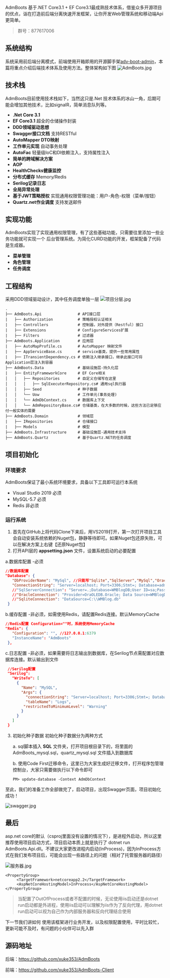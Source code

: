 AdmBoots 基于.NET Core3.1 + EF Core3.1最成熟技术体系，借鉴众多开源项目的优点，诣在打造前后端分离快速开发框架，让你开发Web管理系统和移动端Api更简单。
> 群号：877617006
## 系统结构
系统采用前后端分离模式，前端使用开箱即用的开源脚手架[adv-boot-admin](https://github.com/LANIF-UI/dva-boot-admin)，本篇将重点介绍后端技术体系及使用方法。整体架构如下图
![AdmBoots.jpg](https://i.loli.net/2020/09/22/JnrW6ONts2mV9hA.jpg)

## 技术栈
AdmBoots目前使用技术栈如下，当然这只是.Net 技术体系的冰山一角，后期可能会增加其他技术，比如signalR，简单消息队列等。
- **.Net Core 3.1**
- **EF Core3.1**  超全的仓储操作封装
- **DDD领域驱动思想**
- **Swagger接口文档** 支持RESTful
- **AutoMapper DTO映射**
- **工作单元实现** 自动事务处理
- **AutoFac** 轻量级IoC和DI依赖注入，支持属性注入
- **简单的跨域解决方案**
- **AOP**
- **HealthChecks健康监控**
- **分布式缓存** Memory/Redis
- **Serilog记录日志**
- **全局异常处理**
- **基于JWT策略授权** 实现通用权限管理功能：用户-角色-权限（菜单/按钮）
- **Quartz.net作业调度** 支持发送邮件
  
## 实现功能
AdmBoots实现了实现通用权限管理，有了这些基础功能，只需要往里添加一些业务功能就可实现一个 后台管理系统。为简化CURD功能的开发，框架配备了代码是生成器。
- **菜单管理**
- **角色管理**
- **任务调度**

## 工程结构
采用DDD领域驱动设计，其中任务调度单独一层
![项目分层.jpg](https://i.loli.net/2020/09/26/sYTRjxXgaJNdzom.jpg)


```
.
├── AdmBoots.Api                # API接口层
|   ├── Authorization           # 策略授权认证相关
|   ├── Controllers             # 控制器，对外提供（Restful）接口
|   ├── Extensions              # ConfigureServices扩展
|   ├── Filters                 # 过滤器
├── AdmBoots.Application        # 应用层
|   ├── AutoMapProfile.cs       # AutoMapper 映射文件
|   ├── AppServiceBase.cs       # service基类，提供一些常用属性
|   ├── ITransientDependency.cs # 依赖注入继承接口，继承此接口可将Application层注入到容器
├── AdmBoots.Data               # 基础设施层-持久化层
|   ├── EntityFrameworkCore     # EF Core相关
│   │   ├── Repositories        # 自定义仓储写在这里  
│   │   │   ├── SqlExecuterRepository.cs# 通用sql执行器
│   │   ├── Seed                # 种子数据
│   │   └── Uow                 # 工作单元(事务处理)
│   │   └── AdmDbContext.cs     # 数据库上下文 
│   │   └── AdmRepositoryBase.cs# 仓储基类，在大多数的时候，这些方法已足够应付一般实体的需要      
├── AdmBoots.Domain             # 领域层
|   ├── IRepositories           # 仓储接口
|   ├── Models                  # 模型
├── AdmBoots.Infrastructure     # 基础设施层-通用技术支持
├── AdmBoots.Quartz             # 基于Quartz.NET的任务调度
```
## 项目初始化
### 环境要求
AdmBoots保证了最小系统环境要求，具备以下工具即可运行本系统

* Visual Studio 2019 必须
* MySQL-5.7          必须
* Redis              非必须

### 运行系统
1. 首先在GitHub上将代码Clone下来后，用VS2019打开，第一次打开项目工具会自动安装系统依赖的Nuget包，静静等待即可。如果Nuget包还原失败，可以在解决方案上右键【还原Nuget包】
2. 打开API层的 <b>appsetting.json</b> 文件，设置系统启动的必要配置
  
  a.数据库配置 -必须
 ```json
//数据库配置
 "Database": {
    "DbProviderName": "MySql", //只能写"Sqlite","SqlServer","MySql","Oracle"其中一个,并修改对应的连接字符串
    "ConnectionString": "Server=localhost; Port=3306;Stmt=; Database=admboot; Uid=root; Pwd=root;"
    //"SqlServerConnection": "Server=.;Database=WMBlogDB;User ID=sa;Password=123;",
    //"OracleConnection": "Provider=OraOLEDB.Oracle; Data Source=WMBlogDB; User Id=sss; Password=789;",
    //"SqliteConnection": "DataSource=C:\\WMBlog.db"
  }

 ```
 b.缓存配置 -非必须，如需使用Redis，请配置Redis连接。默认MemoryCache
 ```json
//Redis配置 Configuration=""时，系统使用MemoryCache
 "Redis": {
    "Configuration": "", //127.0.0.1:6379
    "InstanceName": "AdmBoots"
  },
 ```
 c.日志配置 -非必须，如果需要将日志输出到数据库，在Serilog节点需配置对应数据库连接。默认输出到文件
 ```json
  //Serilog配置
  "Serilog":
    "WriteTo": [
      {
        "Name": "MySQL",
        "Args": {
          "connectionString": "Server=localhost; Port=3306;Stmt=; Database=admboot; Uid=root; Pwd=root;",
          "tableName": "Logs",
         "restrictedToMinimumLevel": "Warning"
        }
      }     
    ]
  }
 ```
3. 初始化种子数据
   初始化种子数据分为两种方式
   
   a. sql脚本插入 <b>SQL</b> 文件夹，打开项目根目录下的，将里面的 AdmBoots_mysql.sql，quartz_mysql.sql 文件插入到数据库
   
   b. 使用Code First迁移命令，这里已为大家生成好迁移文件，打开程序包管理控制台，大家只需要做执行以下命令即可
    
    ```
    PM> update-database -Context AdmDbContext
    ```
至此，我们的准备工作全部做完了，启动项目，出现Swagger页面，项目初始化成功！

![swagger.jpg](https://i.loli.net/2020/09/26/UXWdTZv4wJ1MqAl.jpg)
## 最后
asp.net core的默认（csproj里面没有设置的情况下），是进程外启动，所以这里推荐使用项目启动方式，项目启动本质上就是执行了 dotnet run AdmBoots.Api.dll。不建议大家更改进程内启动(InProcess)，因为InProcess方式在我们发布项目后，可能会出现一些路径上的问题（相对了托管服务器的路径）

![服务器.jpg](https://i.loli.net/2020/09/26/KRhAIu8BQn7vZOX.jpg)

```
<PropertyGroup>
     <TargetFramework>netcoreapp2.2</TargetFramework>
     <AspNetCoreHostingModel>InProcess</AspNetCoreHostingModel>
</PropertyGroup>
 ```
> 当配置了OutOfProcess或者不配置的时候，无论使用iis启动还是dotnet run启动都是外进程，使用iis启动可以理解为iis作为了反向代理，用dotnet run启动可以视为自己作为内部服务器和反向代理结合使用


 下一节我们讲如何 使用该框架进行业务开发，以及权限配置使用，平时比较忙，更新可能不及时，有问题的小伙伴可以先入群

## 源码地址
后端：<https://github.com/xuke353/AdmBoots>

前端：<https://github.com/xuke353/AdmBoots-Client>
